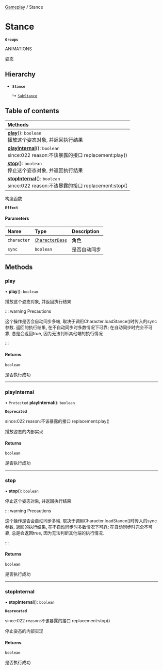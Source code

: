 [Gameplay](../modules/Gameplay.Gameplay.md) / Stance

# Stance <Badge type="tip" text="Class" /> <Score text="Stance" />

**`Groups`**

ANIMATIONS

姿态

## Hierarchy

- **`Stance`**

  ↳ [`SubStance`](Gameplay.SubStance.md)

## Table of contents

| Methods |
| :-----|
| **[play](Gameplay.Stance.md#play)**(): `boolean` <br> 播放这个姿态对象, 并返回执行结果|
| **[playInternal](Gameplay.Stance.md#playinternal)**(): `boolean` <br> since:022 reason:不该暴露的接口 replacement:play()|
| **[stop](Gameplay.Stance.md#stop)**(): `boolean` <br> 停止这个姿态对象, 并返回执行结果|
| **[stopInternal](Gameplay.Stance.md#stopinternal)**(): `boolean` <br> since:022 reason:不该暴露的接口 replacement:stop()|

构造函数

**`Effect`**


#### Parameters

| Name | Type | Description |
| :------ | :------ | :------ |
| `character` | [`CharacterBase`](Gameplay.CharacterBase.md) | 角色 |
| `sync` | `boolean` | 是否自动同步 |

## Methods

### play <Score text="play" /> 

• **play**(): `boolean` <Badge type="tip" text="other" />

播放这个姿态对象, 并返回执行结果


::: warning Precautions

这个操作是否会自动同步多端, 取决于调用Character.loadStance()时传入的sync参数.
返回的执行结果, 在不自动同步时多数情况下可靠;
在自动同步时完全不可靠, 总是会返回true, 因为无法判断其他端的执行情况

:::

#### Returns

`boolean`

是否执行成功

___

### playInternal <Score text="playInternal" /> 

• `Protected` **playInternal**(): `boolean` <Badge type="tip" text="other" />

**`Deprecated`**

since:022 reason:不该暴露的接口 replacement:play()

播放姿态的内部实现


#### Returns

`boolean`

是否执行成功

___

### stop <Score text="stop" /> 

• **stop**(): `boolean` <Badge type="tip" text="other" />

停止这个姿态对象, 并返回执行结果


::: warning Precautions

这个操作是否会自动同步多端, 取决于调用Character.loadStance()时传入的sync参数.
返回的执行结果, 在不自动同步时多数情况下可靠;
在自动同步时完全不可靠, 总是会返回true, 因为无法判断其他端的执行情况.

:::

#### Returns

`boolean`

是否执行成功

___

### stopInternal <Score text="stopInternal" /> 

• **stopInternal**(): `boolean` <Badge type="tip" text="other" />

**`Deprecated`**

since:022 reason:不该暴露的接口 replacement:stop()

停止姿态的内部实现


#### Returns

`boolean`

是否执行成功
